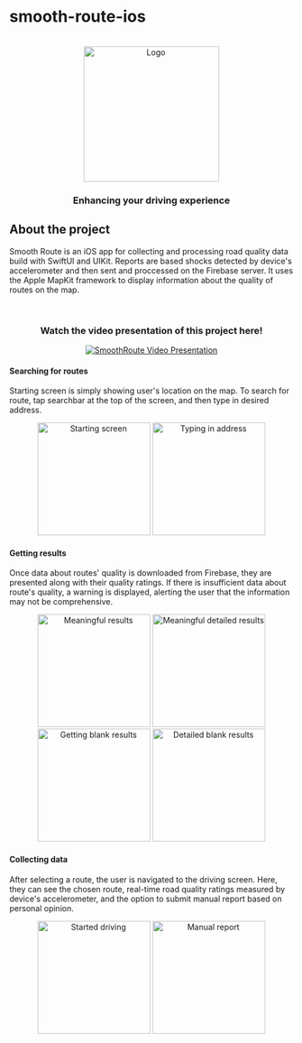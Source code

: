 # smooth-route-ios

<br />
<div align="center">
  <a href="https://github.com/kmekarski/smooth-route-ios">
<img src="https://github.com/kmekarski/smooth-route-ios/assets/72306134/ed7d77c6-ebf2-4f3e-bf89-41bbae9fb124" alt="Logo" width="240" height="240">
  </a>
  <h3 align="center">Enhancing your driving experience</h3>
</div>

## About the project

Smooth Route is an iOS app for collecting and processing road quality data build with SwiftUI and UIKit.
Reports are based shocks detected by device's accelerometer and then sent and proccessed on the Firebase server.
It uses the Apple MapKit framework to display information about the quality of routes on the map.

<br />
<div align="center">
  <h3>Watch the video presentation of this project here!</h3>
  <a href="https://youtu.be/vn4O-AucFew">
    <img src="https://img.youtube.com/vi/vn4O-AucFew/0.jpg" alt="SmoothRoute Video Presentation">
  </a>
</div>

#### Searching for routes
Starting screen is simply showing user's location on the map. 
To search for route, tap searchbar at the top of the screen, and then type in desired address.

<div align="center">
  <img width="200" alt="Starting screen" src="https://github.com/kmekarski/smooth-route-ios/assets/72306134/7e10f09e-636a-42c2-8d93-252dc2b62c83">
  <img width="200" alt="Typing in address" src="https://github.com/kmekarski/smooth-route-ios/assets/72306134/a03e1269-5aa0-4e01-9aaf-57818acf6a55">
</div>

#### Getting results
Once data about routes' quality is downloaded from Firebase, they are presented along with their quality ratings. If there is insufficient data about route's quality, a warning is displayed, alerting the user that the information may not be comprehensive.

<div align="center">
  <img width="200" alt="Meaningful results" src="https://github.com/kmekarski/smooth-route-ios/assets/72306134/b76b3c61-9644-4b0d-a7c1-62e439e8e613">
  <img width="200" alt="Meaningful detailed results" src="https://github.com/kmekarski/smooth-route-ios/assets/72306134/0780f255-51b5-437d-966c-794735e3f37d">
  <img width="200" alt="Getting blank results" src="https://github.com/kmekarski/smooth-route-ios/assets/72306134/09833870-0db9-4827-983a-bece25e22369">
  <img width="200" alt="Detailed blank results" src="https://github.com/kmekarski/smooth-route-ios/assets/72306134/536a57e0-bebc-49b9-8f38-586fb43e0750">
</div>

#### Collecting data

After selecting a route, the user is navigated to the driving screen. Here, they can see the chosen route, real-time road quality ratings measured by device's accelerometer, and the option to submit manual report based on personal opinion.
<div align="center">
  <img width="200" alt="Started driving" src="https://github.com/kmekarski/smooth-route-ios/assets/72306134/f6b55567-bbde-4827-921b-cff4f7aef5e3">
  <img width="200" alt="Manual report" src="https://github.com/kmekarski/smooth-route-ios/assets/72306134/1e993089-0c80-45c9-b98e-62e3346ca17d">
</div>
